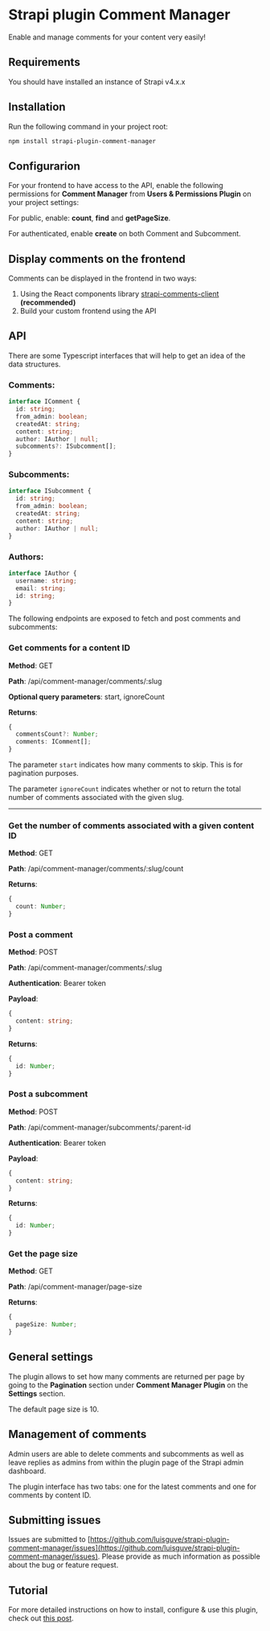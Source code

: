 # Strapi plugin Comment Manager

Enable and manage comments for your content very easily!

## Requirements

You should have installed an instance of Strapi v4.x.x

## Installation

Run the following command in your project root:

```bash
npm install strapi-plugin-comment-manager
```

## Configurarion

For your frontend to have access to the API, enable the following permissions for **Comment Manager** from **Users & Permissions Plugin** on your project settings:

For public, enable: **count**, **find** and **getPageSize**.

For authenticated, enable **create** on both Comment and Subcomment.

## Display comments on the frontend

Comments can be displayed in the frontend in two ways:

1. Using the React components library [strapi-comments-client](https://npmjs.com/package/strapi-comments-client) **(recommended)**
2. Build your custom frontend using the API

## API

There are some Typescript interfaces that will help to get an idea of the data structures.

### Comments:

```ts
interface IComment {
  id: string;
  from_admin: boolean;
  createdAt: string;
  content: string;
  author: IAuthor | null;
  subcomments?: ISubcomment[];
}
```

### Subcomments:

```ts
interface ISubcomment {
  id: string;
  from_admin: boolean;
  createdAt: string;
  content: string;
  author: IAuthor | null;
}
```

### Authors:

```ts
interface IAuthor {
  username: string;
  email: string;
  id: string;
}
```

The following endpoints are exposed to fetch and post comments and subcomments:

### Get comments for a content ID

**Method**: GET

**Path**: /api/comment-manager/comments/:slug

**Optional query parameters**: start, ignoreCount

**Returns**:

```ts
{
  commentsCount?: Number;
  comments: IComment[];
}
```

The parameter `start` indicates how many comments to skip. This is for pagination purposes.

The parameter `ignoreCount` indicates whether or not to return the total number of comments associated with the given slug.

---

### Get the number of comments associated with a given content ID

**Method**: GET

**Path**: /api/comment-manager/comments/:slug/count

**Returns**:

```ts
{
  count: Number;
}
```

### Post a comment

**Method**: POST

**Path**: /api/comment-manager/comments/:slug

**Authentication**: Bearer token

**Payload**:

```ts
{
  content: string;
}
```

**Returns**:

```ts
{
  id: Number;
}
```

### Post a subcomment

**Method**: POST

**Path**: /api/comment-manager/subcomments/:parent-id

**Authentication**: Bearer token

**Payload**:

```ts
{
  content: string;
}
```

**Returns**:

```ts
{
  id: Number;
}
```

### Get the page size

**Method**: GET

**Path**: /api/comment-manager/page-size

**Returns**:

```ts
{
  pageSize: Number;
}
```

## General settings

The plugin allows to set how many comments are returned per page by going to the **Pagination** section under **Comment Manager Plugin** on the **Settings** section.

The default page size is 10.

## Management of comments

Admin users are able to delete comments and subcomments as well as leave replies as admins from within the plugin page of the Strapi admin dashboard.

The plugin interface has two tabs: one for the latest comments and one for comments by content ID.

## Submitting issues

Issues are submitted to [https://github.com/luisguve/strapi-plugin-comment-manager/issues](https://github.com/luisguve/strapi-plugin-comment-manager/issues). Please provide as much information as possible about the bug or feature request.

## Tutorial

For more detailed instructions on how to install, configure & use this plugin, check out [this post](https://luisguve.github.io/tutorials/how-to-enable-and-manage-comments-in-your-strapi-application/).
